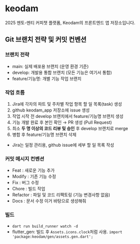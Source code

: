 # keodam
2025 멘토-멘티 커피챗 플랫폼, Keodam의 프론트엔드 앱 저장소입니다.

## Git 브랜치 전략 및 커밋 컨벤션
### 브랜치 전략
- main: 실제 배포용 브랜치 (운영 환경 기준)
- develop: 개발용 통합 브랜치 (모든 기능은 여기서 통합)
- feature/기능명: 개별 기능 작업 브랜치

### 작업 흐름
1. Jira에 각자의 파트 및 주차별 작업 항목 할 일 목록(task) 생성
2. github keodam_app 저장소에 issue 생성 
3. 작업 시작 전 develop 브랜치에서 feature/기능명 브랜치 생성
4. 기능 개발 완료 후 본인 확인 → PR 생성 (Pull Request)
5. 최소 **두 명 이상의 코드 리뷰 및 승인** 후 develop 브랜치로 merge
6. 병합 후 feature/기능명 브랜치 삭제

- Jira는 일정 관리용, github issue에 세부 할 일 목록 작성


### 커밋 메시지 컨벤션
- Feat : 새로운 기능 추가
- Modify : 기존 기능 수정
- Fix : 버그 수정
- Chore : 빌드 작업
- Refactor : 파일 및 코드 리팩토링 (기능 변경사항 없음)
- Docs : 문서 수정 이거 바탕으로 생성해줘

### 빌드
- `dart run build_runner watch -d`
- flutter_gen: 빌드 후 `Assets.icons.clock`처럼 사용. `import 'package:keodam/gen/assets.gen.dart';`